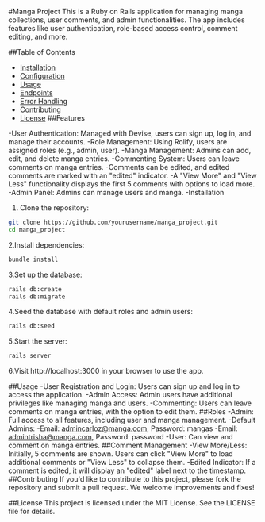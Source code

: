 #Manga Project
This is a Ruby on Rails application for managing manga collections, user comments, and admin functionalities. The app includes features like user authentication, role-based access control, comment editing, and more.

##Table of Contents
- [Installation](#installation)
- [Configuration](#configuration)
- [Usage](#usage)
- [Endpoints](#endpoints)
- [Error Handling](#error-handling)
- [Contributing](#contributing)
- [License](#license)
##Features

-User Authentication: Managed with Devise, users can sign up, log in, and manage their accounts.
-Role Management: Using Rolify, users are assigned roles (e.g., admin, user).
-Manga Management: Admins can add, edit, and delete manga entries.
-Commenting System: Users can leave comments on manga entries.
-Comments can be edited, and edited comments are marked with an "edited" indicator.
-A "View More" and "View Less" functionality displays the first 5 comments with options to load more.
-Admin Panel: Admins can manage users and manga.
-Installation

1. Clone the repository:
```bash
git clone https://github.com/yourusername/manga_project.git
cd manga_project
```
2.Install dependencies:
```bash
bundle install
```
3.Set up the database:
```bash
rails db:create
rails db:migrate
```
4.Seed the database with default roles and admin users:
```bash
rails db:seed
```
5.Start the server:
```bash
rails server
```
6.Visit http://localhost:3000 in your browser to use the app.

##Usage
-User Registration and Login: Users can sign up and log in to access the application.
-Admin Access: Admin users have additional privileges like managing manga and users.
-Commenting: Users can leave comments on manga entries, with the option to edit them.
##Roles
-Admin: Full access to all features, including user and manga management.
 -Default Admins:
  -Email: admincarloz@manga.com, Password: mangas
  -Email: admintrisha@manga.com, Password: password
-User: Can view and comment on manga entries.
##Comment Management
-View More/Less: Initially, 5 comments are shown. Users can click "View More" to load additional comments or "View Less" to collapse them.
-Edited Indicator: If a comment is edited, it will display an "edited" label next to the timestamp.
##Contributing
If you'd like to contribute to this project, please fork the repository and submit a pull request. We welcome improvements and fixes!

##License
This project is licensed under the MIT License. See the LICENSE file for details.
